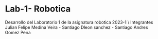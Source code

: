 # Lab-1- Robotica
Desarrollo del Laboratorio 1 de la asignatura robotica 2023-1 \\
Integrantes Julian Felipe Medina Veira - Santiago Dleon sanchez - Santiago Andres Gomez Pena
